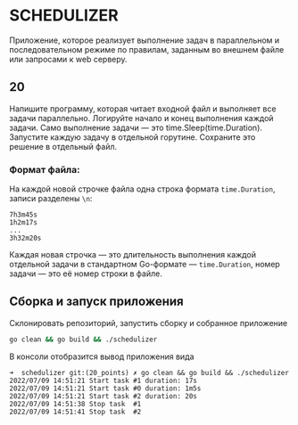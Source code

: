 # SCHEDULIZER

Приложение, которое реализует выполнение задач в параллельном и последовательном режиме по правилам, заданным во внешнем файле или запросами к web серверу. 
## 20
Напишите программу, которая читает входной файл и выполняет все задачи параллельно. Логируйте начало и конец выполнения каждой задачи. Само выполнение задачи — это time.Sleep(time.Duration). Запустите каждую задачу в отдельной горутине. Сохраните это решение в отдельный файл.
### Формат файла:
На каждой новой строчке файла одна строка формата `time.Duration`, записи разделены `\n`:
```text
7h3m45s
1h2m17s
...
3h32m20s
```
Каждая новая строчка — это длительность выполнения каждой отдельной задачи в стандартном Go-формате — `time.Duration`, номер задачи — это её номер строки в файле.

## Сборка и запуск приложения
Склонировать репозиторий, запустить сборку и собранное приложение
```bash
go clean && go build && ./schedulizer
```
В консоли отобразится вывод приложения вида
```text
➜  schedulizer git:(20_points) ✗ go clean && go build && ./schedulizer
2022/07/09 14:51:21 Start task #1 duration: 17s
2022/07/09 14:51:21 Start task #0 duration: 1m5s
2022/07/09 14:51:21 Start task #2 duration: 20s
2022/07/09 14:51:38 Stop task  #1
2022/07/09 14:51:41 Stop task  #2
```
